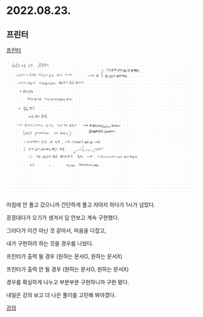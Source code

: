 # 2022.08.23.

## 프린터

[프린터](https://school.programmers.co.kr/learn/courses/30/lessons/42587?language=java)

![풀이](TIL-7.jpg)

아침에 안 풀고 갔으니까 간단하게 풀고 자야지 하다가 1시가 넘었다.

끙끙대다가 오기가 생겨서 답 안보고 계속 구현했다.

그러다가 이건 아닌 것 같아서, 마음을 다잡고,

내가 구현하려 하는 것을 경우를 나눴다.

프린터가 출력 될 경우 (원하는 문서O, 원하는 문서X)

프린터가 출력 안 될 경우 (원하는 문서O, 원하는 문서X)

경우를 확실하게 나누고 부분부분 구현하니까 구현 됐다.

내일은 강의 보고 더 나은 풀이를 고민해 봐야겠다.

[강의](https://www.youtube.com/watch?v=cdgZ-lhHatM)